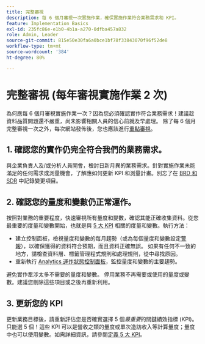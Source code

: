 ```yaml
---
title: 完整審視
description: 每 6 個月審視一次實施作業，確保實施作業符合業務需求和 KPI。
feature: Implementation Basics
exl-id: 235fc86e-e1b0-4b1a-a270-0dfba457a832
role: Admin, Leader
source-git-commit: 815e50e30fa6a0bce1bf78f33843070f96f52de8
workflow-type: tm+mt
source-wordcount: '384'
ht-degree: 80%

---
```


# 完整審視 (每年審視實施作業 2 次)

為何應每 6 個月審視實施作業一次？因為您必須確認實作符合業務需求！建議趁資料品質問題還不嚴重，尚未影響相關人員的信心前就及早處理。 除了每 6 個月完整審視一次之外，每次網站發佈後，您也應該進行[重點審視](/help/implement/review/focused-review.md)。

## 1. 確認您的實作仍完全符合我們的業務需求。

與企業負責人及/或分析人員開會，檢討日新月異的業務需求。針對實施作業未能滿足的任何需求或測量機會，了解應如何更新 KPI 和測量計畫。別忘了在 [BRD 和 SDR](https://experienceleague.adobe.com/docs/analytics-learn/tutorials/implementation/implementation-basics/creating-a-business-requirements-document.html?lang=zh-Hant#implementation) 中記錄變更項目。

## 2. 確認您的量度和變數仍正常運作。

按照對業務的重要程度，快速審視所有量度和變數，確認其能正確收集資料。從您最重要的度量和變數開始，也就是與 [5 大 KPI](https://experienceleague.adobe.com/docs/analytics/implementation/review/define-kpis.html?lang=zh-Hant#review) 相關的度量和變數。執行方法：

* 建立控制面板，檢視量度和變數的每月趨勢（或為每個量度和變數設定[警報](https://experienceleague.adobe.com/docs/analytics/components/alerts/intellligent-alerts.html?lang=zh-Hant)），以確保獲得的資料符合預期，而且資料正確無誤。 如果有任何不一致的地方，請檢查資料層、標籤管理程式規則和處理規則，從中尋找原因。
* 重新執行 [Analytics 運作狀態控制面板](https://assets.adobe.com/public/8ff304bb-18e0-434b-54d1-39199422ba1c)，監控量度和變數的主要趨勢。

避免實作牽涉太多不需要的量度和變數。 停用業務不再需要或使用的量度或變數。建議您刪除這些項目或之後再重新利用。

## 3. 更新您的 KPI

更新業務目標後，請重新評估您是否確實選擇 5 個&#x200B;*最重要*&#x200B;的關鍵績效指標 (KPI)。只能選 5 個！這些 KPI 可以是營收之類的量度或單次造訪收入等計算量度；量度中也可以使用變數。如需詳細資訊，請參閱[定義 5 大 KPI](/help/implement/review/define-kpis.md)。
